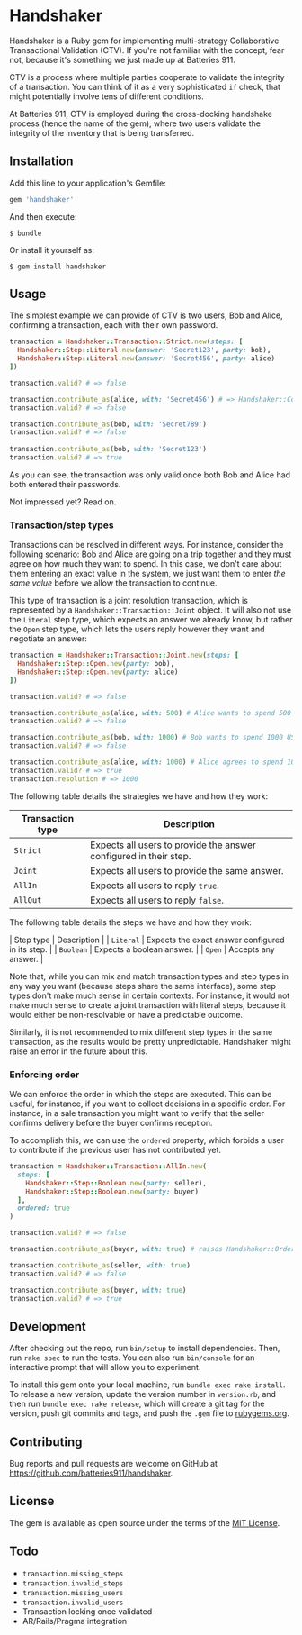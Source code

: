 # Handshaker

Handshaker is a Ruby gem for implementing multi-strategy Collaborative Transactional Validation
(CTV). If you're not familiar with the concept, fear not, because it's something we just made up
at Batteries 911.

CTV is a process where multiple parties cooperate to validate the integrity of a transaction. You
can think of it as a very sophisticated `if` check, that might potentially involve tens of different
conditions.

At Batteries 911, CTV is employed during the cross-docking handshake process (hence the name of the
gem), where two users validate the integrity of the inventory that is being transferred.

## Installation

Add this line to your application's Gemfile:

```ruby
gem 'handshaker'
```

And then execute:

    $ bundle

Or install it yourself as:

    $ gem install handshaker

## Usage

The simplest example we can provide of CTV is two users, Bob and Alice, confirming a transaction, 
each with their own password.

```ruby
transaction = Handshaker::Transaction::Strict.new(steps: [
  Handshaker::Step::Literal.new(answer: 'Secret123', party: bob),
  Handshaker::Step::Literal.new(answer: 'Secret456', party: alice)
])

transaction.valid? # => false

transaction.contribute_as(alice, with: 'Secret456') # => Handshaker::Contribution
transaction.valid? # => false

transaction.contribute_as(bob, with: 'Secret789')
transaction.valid? # => false
 
transaction.contribute_as(bob, with: 'Secret123')
transaction.valid? # => true
```

As you can see, the transaction was only valid once both Bob and Alice had both entered their 
passwords.

Not impressed yet? Read on.

### Transaction/step types

Transactions can be resolved in different ways. For instance, consider the following scenario:
Bob and Alice are going on a trip together and they must agree on how much they want to spend.
In this case, we don't care about them entering an exact value in the system, we just want them to
enter _the same value_ before we allow the transaction to continue.

This type of transaction is a joint resolution transaction, which is represented by a 
`Handshaker::Transaction::Joint` object. It will also not use the `Literal` step type, which expects
an answer we already know, but rather the `Open` step type, which lets the users reply however they
want and negotiate an answer:

```ruby
transaction = Handshaker::Transaction::Joint.new(steps: [
  Handshaker::Step::Open.new(party: bob),
  Handshaker::Step::Open.new(party: alice)
])

transaction.valid? # => false

transaction.contribute_as(alice, with: 500) # Alice wants to spend 500 USD
transaction.valid? # => false

transaction.contribute_as(bob, with: 1000) # Bob wants to spend 1000 USD
transaction.valid? # => false

transaction.contribute_as(alice, with: 1000) # Alice agrees to spend 1000 USD
transaction.valid? # => true
transaction.resolution # => 1000
```

The following table details the strategies we have and how they work:

| Transaction type | Description |
| ---------------- | ----------- |
| `Strict` | Expects all users to provide the answer configured in their step. |
| `Joint` | Expects all users to provide the same answer. |
| `AllIn` | Expects all users to reply `true`. |
| `AllOut` | Expects all users to reply `false`. |

The following table details the steps we have and how they work:

| Step type | Description |
| `Literal` | Expects the exact answer configured in its step. |
| `Boolean` | Expects a boolean answer. |
| `Open` | Accepts any answer. |

Note that, while you can mix and match transaction types and step types in any way you want (because
steps share the same interface), some step types don't make much sense in certain contexts. For 
instance, it would not make much sense to create a joint transaction with literal steps, because it
would either be non-resolvable or have a predictable outcome.

Similarly, it is not recommended to mix different step types in the same transaction, as the results
would be pretty unpredictable. Handshaker might raise an error in the future about this.

### Enforcing order

We can enforce the order in which the steps are executed. This can be useful, for instance, if you
want to collect decisions in a specific order. For instance, in a sale transaction you might want to
verify that the seller confirms delivery before the buyer confirms reception.

To accomplish this, we can use the `ordered` property, which forbids a user to contribute if the 
previous user has not contributed yet.

```ruby
transaction = Handshaker::Transaction::AllIn.new(
  steps: [
    Handshaker::Step::Boolean.new(party: seller),
    Handshaker::Step::Boolean.new(party: buyer)
  ],
  ordered: true
)

transaction.valid? # => false

transaction.contribute_as(buyer, with: true) # raises Handshaker::OrderError

transaction.contribute_as(seller, with: true)
transaction.valid? # => false

transaction.contribute_as(buyer, with: true)
transaction.valid? # => true
```

## Development

After checking out the repo, run `bin/setup` to install dependencies. Then, run `rake spec` to run 
the tests. You can also run `bin/console` for an interactive prompt that will allow you to 
experiment.

To install this gem onto your local machine, run `bundle exec rake install`. To release a new 
version, update the version number in `version.rb`, and then run `bundle exec rake release`, which 
will create a git tag for the version, push git commits and tags, and push the `.gem` file to 
[rubygems.org](https://rubygems.org).

## Contributing

Bug reports and pull requests are welcome on GitHub at https://github.com/batteries911/handshaker.

## License

The gem is available as open source under the terms of the [MIT License](http://opensource.org/licenses/MIT).

## Todo

- `transaction.missing_steps`
- `transaction.invalid_steps`
- `transaction.missing_users`
- `transaction.invalid_users`
- Transaction locking once validated
- AR/Rails/Pragma integration
